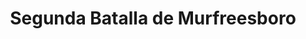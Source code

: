 ﻿---
title: "Segunda Batalla de Murfreesboro"
permalink: periodes_843.html
layout: periode
dataInici: 1862-12-31
dataFi: 1863-01-02
sidebar: periodes
pares:
  - id: 321
    title: "Guerra de Secesión Americana"
    dataInici: "(1861-04-12)"
    dataFi: "(1865-04-09)"

fills:
jocsPrincipals:
jocsEscenaris:
jocsEpoca:
jocsEpocaEscenaris:
  - title: "Battle Cry"
    bggId: 551
    escenari: "Murfreesboro--31st December, 1862"
    dataInici: 1862-12-31
    dataFi: 

---
